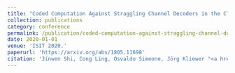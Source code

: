 ```yaml
---
title: "Coded Computation Against Straggling Channel Decoders in the Cloud for Gaussian Channels"
collection: publications
category: conference
permalink: /publication/coded-computation-against-straggling-channel-decoders-in-the-cloud-for-gaussian-channels
date: 2020-01-01
venue: 'ISIT 2020.'
paperurl: 'https://arxiv.org/abs/1805.11698'
citation: 'Jinwen Shi, Cong Ling, Osvaldo Simeone, Jörg Kliewer "<a href='https://arxiv.org/abs/1805.11698'>Coded Computation Against Straggling Channel Decoders in the Cloud for Gaussian Channels</a>", ISIT 2020.'
---
```

